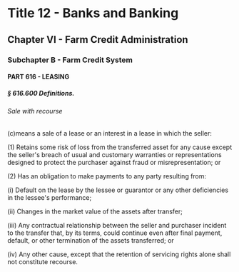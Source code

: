 
# Title 12 - Banks and Banking
## Chapter VI - Farm Credit Administration
### Subchapter B - Farm Credit System
#### PART 616 - LEASING
##### § 616.600 Definitions.
###### Sale with recourse

(c)means a sale of a lease or an interest in a lease in which the seller:

(1) Retains some risk of loss from the transferred asset for any cause except the seller's breach of usual and customary warranties or representations designed to protect the purchaser against fraud or misrepresentation; or

(2) Has an obligation to make payments to any party resulting from:

(i) Default on the lease by the lessee or guarantor or any other deficiencies in the lessee's performance;

(ii) Changes in the market value of the assets after transfer;

(iii) Any contractual relationship between the seller and purchaser incident to the transfer that, by its terms, could continue even after final payment, default, or other termination of the assets transferred; or

(iv) Any other cause, except that the retention of servicing rights alone shall not constitute recourse.
